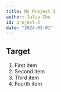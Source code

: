 ```yaml
---
title: My Project 3
author: Julia Chu
id: project-3
date: "2024-03-01"
---
```


## Target

1. First item
2. Second item
3. Third item
4. Fourth item